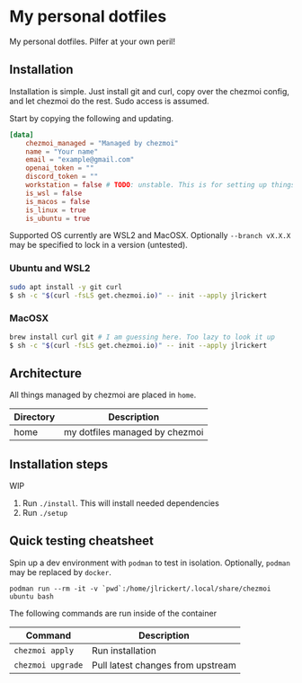 # My personal dotfiles

My personal dotfiles. Pilfer at your own peril!

## Installation

Installation is simple. Just install git and curl, copy over the chezmoi
config, and let chezmoi do the rest. Sudo access is assumed.

Start by copying the following and updating.

```toml
[data]
    chezmoi_managed = "Managed by chezmoi"
    name = "Your name"
    email = "example@gmail.com"
    openai_token = ""
    discord_token = ""
    workstation = false # TODO: unstable. This is for setting up things like i3.
    is_wsl = false
    is_macos = false
    is_linux = true
    is_ubuntu = true
```

Supported OS currently are WSL2 and MacOSX. Optionally `--branch vX.X.X` may be specified to lock in a version (untested).

### Ubuntu and WSL2

```bash
sudo apt install -y git curl
$ sh -c "$(curl -fsLS get.chezmoi.io)" -- init --apply jlrickert
```

### MacOSX

```bash
brew install curl git # I am guessing here. Too lazy to look it up
$ sh -c "$(curl -fsLS get.chezmoi.io)" -- init --apply jlrickert
```

## Architecture

All things managed by chezmoi are placed in `home`.

| Directory | Description                    |
| --------- | ------------------------------ |
| home      | my dotfiles managed by chezmoi |

## Installation steps

WIP

1. Run `./install`. This will install needed dependencies
2. Run `./setup`

## Quick testing cheatsheet

Spin up a dev environment with `podman` to test in isolation. Optionally, `podman` may be replaced by `docker`.

```
podman run --rm -it -v `pwd`:/home/jlrickert/.local/share/chezmoi ubuntu bash
```

The following commands are run inside of the container

| Command           | Description                       |
| ----------------- | --------------------------------- |
| `chezmoi apply`   | Run installation                  |
| `chezmoi upgrade` | Pull latest changes from upstream |
